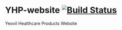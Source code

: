 # YHP-website [![Build Status](https://travis-ci.org/Mattihew/YHP-website.svg?branch=master)](https://travis-ci.org/Mattihew/YHP-website)
Yeovil Healthcare Products Website
